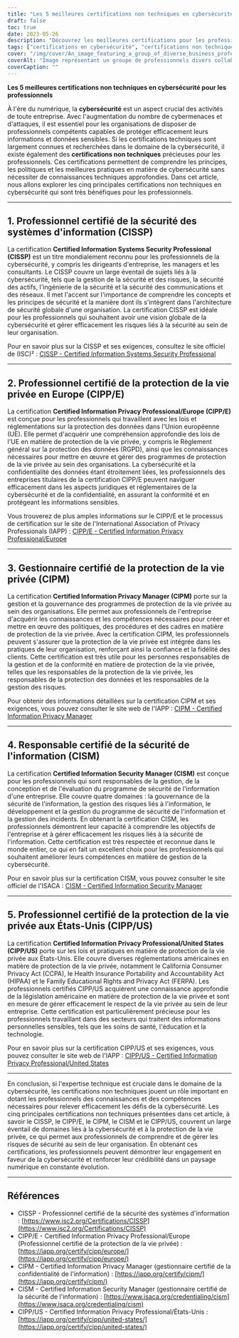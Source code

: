 ```yaml
---
title: "Les 5 meilleures certifications non techniques en cybersécurité pour les professionnels des entreprises"
draft: false
toc: true
date: 2023-05-26
description: "Découvrez les meilleures certifications pour les professionnels afin d'améliorer les compétences en matière de cybersécurité et de protéger les données sensibles."
tags: ["certifications en cybersécurité", "certifications non techniques", "les professionnels du monde des affaires", "la sécurité de l'information", "gestion de la vie privée", "compétences en matière de cybersécurité", "protection des données", "les programmes de certification", "CISSP", "CIPP E", "CIPM", "CISM", "CIPP US", "gouvernance de la sécurité", "réglementation en matière de protection de la vie privée", "conformité", "la gestion des risques", "information privacy", "sécurité des entreprises", "confidentialité des données"]
cover: "/img/cover/An_image_featuring_a_group_of_diverse_business_professional.png"
coverAlt: "Image représentant un groupe de professionnels divers collaborant sur une plateforme numérique avec des icônes de verrouillage symbolisant la cybersécurité."
coverCaption: ""
---
```


**Les 5 meilleures certifications non techniques en cybersécurité pour les professionnels**

À l'ère du numérique, la **cybersécurité** est un aspect crucial des activités de toute entreprise. Avec l'augmentation du nombre de cybermenaces et d'attaques, il est essentiel pour les organisations de disposer de professionnels compétents capables de protéger efficacement leurs informations et données sensibles. Si les certifications techniques sont largement connues et recherchées dans le domaine de la cybersécurité, il existe également des **certifications non techniques** précieuses pour les professionnels. Ces certifications permettent de comprendre les principes, les politiques et les meilleures pratiques en matière de cybersécurité sans nécessiter de connaissances techniques approfondies. Dans cet article, nous allons explorer les cinq principales certifications non techniques en cybersécurité qui sont très bénéfiques pour les professionnels.

______

## 1. Professionnel certifié de la sécurité des systèmes d'information (CISSP)

La certification **Certified Information Systems Security Professional (CISSP)** est un titre mondialement reconnu pour les professionnels de la cybersécurité, y compris les dirigeants d'entreprise, les managers et les consultants. Le CISSP couvre un large éventail de sujets liés à la cybersécurité, tels que la gestion de la sécurité et des risques, la sécurité des actifs, l'ingénierie de la sécurité et la sécurité des communications et des réseaux. Il met l'accent sur l'importance de comprendre les concepts et les principes de sécurité et la manière dont ils s'intègrent dans l'architecture de sécurité globale d'une organisation. La certification CISSP est idéale pour les professionnels qui souhaitent avoir une vision globale de la cybersécurité et gérer efficacement les risques liés à la sécurité au sein de leur organisation.

Pour en savoir plus sur la CISSP et ses exigences, consultez le site officiel de (ISC)² : [CISSP - Certified Information Systems Security Professional](https://www.isc2.org/Certifications/CISSP)

______

## 2. Professionnel certifié de la protection de la vie privée en Europe (CIPP/E)

La certification **Certified Information Privacy Professional/Europe (CIPP/E)** est conçue pour les professionnels qui travaillent avec les lois et réglementations sur la protection des données dans l'Union européenne (UE). Elle permet d'acquérir une compréhension approfondie des lois de l'UE en matière de protection de la vie privée, y compris le Règlement général sur la protection des données (RGPD), ainsi que les connaissances nécessaires pour mettre en œuvre et gérer des programmes de protection de la vie privée au sein des organisations. La cybersécurité et la confidentialité des données étant étroitement liées, les professionnels des entreprises titulaires de la certification CIPP/E peuvent naviguer efficacement dans les aspects juridiques et réglementaires de la cybersécurité et de la confidentialité, en assurant la conformité et en protégeant les informations sensibles.

Vous trouverez de plus amples informations sur le CIPP/E et le processus de certification sur le site de l'International Association of Privacy Professionals (IAPP) : [CIPP/E - Certified Information Privacy Professional/Europe](https://iapp.org/certify/cipp/europe/)

______

## 3. Gestionnaire certifié de la protection de la vie privée (CIPM)

La certification **Certified Information Privacy Manager (CIPM)** porte sur la gestion et la gouvernance des programmes de protection de la vie privée au sein des organisations. Elle permet aux professionnels de l'entreprise d'acquérir les connaissances et les compétences nécessaires pour créer et mettre en œuvre des politiques, des procédures et des cadres en matière de protection de la vie privée. Avec la certification CIPM, les professionnels peuvent s'assurer que la protection de la vie privée est intégrée dans les pratiques de leur organisation, renforçant ainsi la confiance et la fidélité des clients. Cette certification est très utile pour les personnes responsables de la gestion et de la conformité en matière de protection de la vie privée, telles que les responsables de la protection de la vie privée, les responsables de la protection des données et les responsables de la gestion des risques.

Pour obtenir des informations détaillées sur la certification CIPM et ses exigences, vous pouvez consulter le site web de l'IAPP : [CIPM - Certified Information Privacy Manager](https://iapp.org/certify/cipm/)

______

## 4. Responsable certifié de la sécurité de l'information (CISM)

La certification **Certified Information Security Manager (CISM)** est conçue pour les professionnels qui sont responsables de la gestion, de la conception et de l'évaluation du programme de sécurité de l'information d'une entreprise. Elle couvre quatre domaines : la gouvernance de la sécurité de l'information, la gestion des risques liés à l'information, le développement et la gestion du programme de sécurité de l'information et la gestion des incidents. En obtenant la certification CISM, les professionnels démontrent leur capacité à comprendre les objectifs de l'entreprise et à gérer efficacement les risques liés à la sécurité de l'information. Cette certification est très respectée et reconnue dans le monde entier, ce qui en fait un excellent choix pour les professionnels qui souhaitent améliorer leurs compétences en matière de gestion de la cybersécurité.

Pour en savoir plus sur la certification CISM, vous pouvez consulter le site officiel de l'ISACA : [CISM - Certified Information Security Manager](https://www.isaca.org/credentialing/cism)

______

## 5. Professionnel certifié de la protection de la vie privée aux États-Unis (CIPP/US)

La certification **Certified Information Privacy Professional/United States (CIPP/US)** porte sur les lois et pratiques en matière de protection de la vie privée aux États-Unis. Elle couvre diverses réglementations américaines en matière de protection de la vie privée, notamment le California Consumer Privacy Act (CCPA), le Health Insurance Portability and Accountability Act (HIPAA) et le Family Educational Rights and Privacy Act (FERPA). Les professionnels certifiés CIPP/US acquièrent une connaissance approfondie de la législation américaine en matière de protection de la vie privée et sont en mesure de gérer efficacement le respect de la vie privée au sein de leur entreprise. Cette certification est particulièrement précieuse pour les professionnels travaillant dans des secteurs qui traitent des informations personnelles sensibles, tels que les soins de santé, l'éducation et la technologie.

Pour en savoir plus sur la certification CIPP/US et ses exigences, vous pouvez consulter le site web de l'IAPP : [CIPP/US - Certified Information Privacy Professional/United States](https://iapp.org/certify/cipp/united-states/)

______

En conclusion, si l'expertise technique est cruciale dans le domaine de la cybersécurité, les certifications non techniques jouent un rôle important en dotant les professionnels des connaissances et des compétences nécessaires pour relever efficacement les défis de la cybersécurité. Les cinq principales certifications non techniques présentées dans cet article, à savoir le CISSP, le CIPP/E, le CIPM, le CISM et le CIPP/US, couvrent un large éventail de domaines liés à la cybersécurité et à la protection de la vie privée, ce qui permet aux professionnels de comprendre et de gérer les risques de sécurité au sein de leur organisation. En obtenant ces certifications, les professionnels peuvent démontrer leur engagement en faveur de la cybersécurité et renforcer leur crédibilité dans un paysage numérique en constante évolution.

______

## Références

- CISSP - Professionnel certifié de la sécurité des systèmes d'information : [https://www.isc2.org/Certifications/CISSP](https://www.isc2.org/Certifications/CISSP)
- CIPP/E - Certified Information Privacy Professional/Europe (Professionnel certifié de la protection de la vie privée) : [https://iapp.org/certify/cipp/europe/](https://iapp.org/certify/cipp/europe/)
- CIPM - Certified Information Privacy Manager (gestionnaire certifié de la confidentialité de l'information) : [https://iapp.org/certify/cipm/](https://iapp.org/certify/cipm/)
- CISM - Certified Information Security Manager (gestionnaire certifié de la sécurité de l'information) : [https://www.isaca.org/credentialing/cism](https://www.isaca.org/credentialing/cism)
- CIPP/US - Certified Information Privacy Professional/États-Unis : [https://iapp.org/certify/cipp/united-states/](https://iapp.org/certify/cipp/united-states/)

